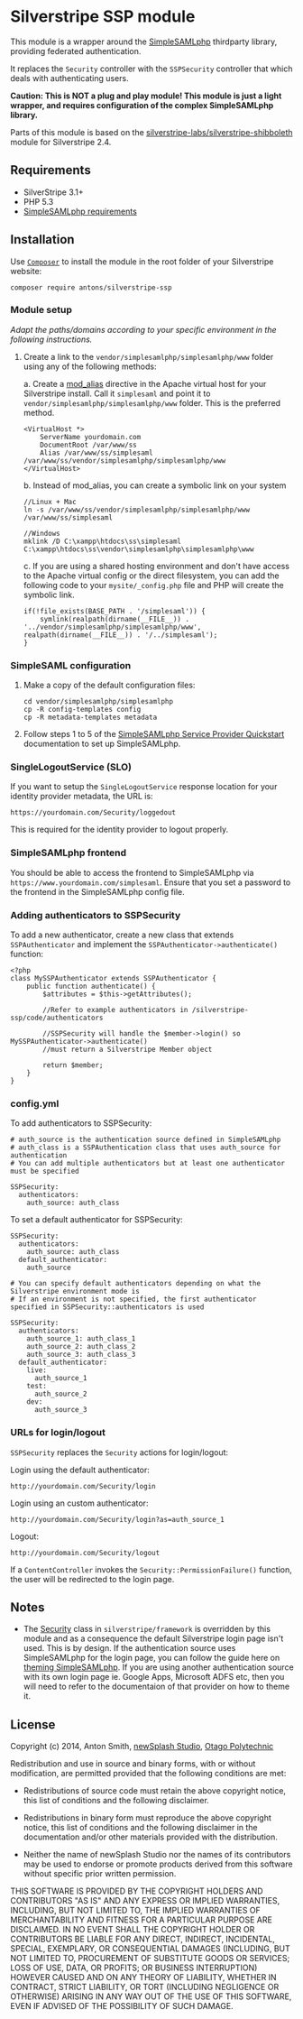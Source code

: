 # Silverstripe SSP module #

This module is a wrapper around the [SimpleSAMLphp](http://simplesamlphp.org/)  thirdparty library, providing federated authentication.

It replaces the `Security` controller with the `SSPSecurity` controller that which deals with authenticating users. 

**Caution: This is NOT a plug and play module! This module is just a light wrapper, and requires configuration of the complex SimpleSAMLphp library.**

Parts of this module is based on the [silverstripe-labs/silverstripe-shibboleth](https://github.com/silverstripe-labs/silverstripe-shibboleth) module for Silverstripe 2.4.

## Requirements ##

* SilverStripe 3.1+
* PHP 5.3
* [SimpleSAMLphp requirements](https://simplesamlphp.org/docs/stable/simplesamlphp-install#section_3)

## Installation ##

Use [`Composer`](http://doc.silverstripe.org/framework/en/installation/composer) to install the module in the root folder of your Silverstripe website:
```
composer require antons/silverstripe-ssp
```

### Module setup ###

*Adapt the paths/domains according to your specific environment in the following instructions.*

1. Create a link to the `vendor/simplesamlphp/simplesamlphp/www` folder using any of the following methods:

	a. Create a [mod_alias](http://httpd.apache.org/docs/current/mod/mod_alias.html) directive in the Apache virtual host for your Silverstripe install. Call it `simplesaml` and point it to `vendor/simplesamlphp/simplesamlphp/www` folder. This is the preferred method.
	```
	<VirtualHost *>
		ServerName yourdomain.com
	    DocumentRoot /var/www/ss
		Alias /var/www/ss/simplesaml /var/www/ss/vendor/simplesamlphp/simplesamlphp/www
	</VirtualHost>
	```

	b. Instead of mod_alias, you can create a symbolic link on your system

	```
	//Linux + Mac
	ln -s /var/www/ss/vendor/simplesamlphp/simplesamlphp/www /var/www/ss/simplesaml

	//Windows
	mklink /D C:\xampp\htdocs\ss\simplesaml C:\xampp\htdocs\ss\vendor\simplesamlphp\simplesamlphp\www
	```

	c. If you are using a shared hosting environment and don't have access to the Apache virtual config or the direct filesystem, you can add the following code to your `mysite/_config.php` file and PHP will create the symbolic link.

	```
	if(!file_exists(BASE_PATH . '/simplesaml')) {
    	symlink(realpath(dirname(__FILE__)) . '../vendor/simplesamlphp/simplesamlphp/www', realpath(dirname(__FILE__)) . '/../simplesaml');
	}
	```

### SimpleSAML configuration
1. Make a copy of the default configuration files:
	```
	cd vendor/simplesamlphp/simplesamlphp
	cp -R config-templates config
	cp -R metadata-templates metadata
	```

2. Follow steps 1 to 5 of the [SimpleSAMLphp Service Provider Quickstart](http://simplesamlphp.org/docs/stable/simplesamlphp-sp) documentation to set up SimpleSAMLphp.

### SingleLogoutService (SLO)
If you want to setup the `SingleLogoutService` response location for your identity provider metadata, the URL is:
```
https://yourdomain.com/Security/loggedout
```
This is required for the identity provider to logout properly. 

### SimpleSAMLphp frontend ###
You should be able to access the frontend to SimpleSAMLphp via `https://www.yourdomain.com/simplesaml`. Ensure that you set a password to the frontend in the SimpleSAMLphp config file.


### Adding authenticators to SSPSecurity ###

To add a new authenticator, create a new class that extends `SSPAuthenticator` and implement the `SSPAuthenticator->authenticate()` function:

```
<?php
class MySSPAuthenticator extends SSPAuthenticator {
	public function authenticate() {
		$attributes = $this->getAttributes();

		//Refer to example authenticators in /silverstripe-ssp/code/authenticators

		//SSPSecurity will handle the $member->login() so MySSPAuthenticator->authenticate() 
		//must return a Silverstripe Member object
		
		return $member;
	}
}
```

### config.yml ###

To add authenticators to SSPSecurity:

```
# auth_source is the authentication source defined in SimpleSAMLphp
# auth_class is a SSPAuthentication class that uses auth_source for authentication
# You can add multiple authenticators but at least one authenticator must be specified

SSPSecurity:
  authenticators:
    auth_source: auth_class
```

To set a default authenticator for SSPSecurity:

```
SSPSecurity:
  authenticators:
    auth_source: auth_class
  default_authenticator:
    auth_source

# You can specify default authenticators depending on what the Silverstripe environment mode is
# If an environment is not specified, the first authenticator specified in SSPSecurity::authenticators is used

SSPSecurity:
  authenticators:
    auth_source_1: auth_class_1
    auth_source_2: auth_class_2
    auth_source_3: auth_class_3
  default_authenticator:
    live:
      auth_source_1
    test:
      auth_source_2
    dev:
      auth_source_3
```

### URLs for login/logout ###
`SSPSecurity` replaces the `Security` actions for login/logout:

Login using the default authenticator: 
```
http://yourdomain.com/Security/login
```
Login using an custom authenticator:
```
http://yourdomain.com/Security/login?as=auth_source_1
``` 
Logout: 
```
http://yourdomain.com/Security/logout
```

If a `ContentController` invokes the `Security::PermissionFailure()` function, the user will be redirected to the login page.

## Notes ##
 * The [Security](http://api.silverstripe.org/master/class-Security.html)  class in `silverstripe/framework` is overridden by this module and as a consequence the default Silverstripe login page isn't used. This is by design. If the authentication source uses SimpleSAMLphp for the login page, you can follow the guide here on [theming SimpleSAMLphp](http://simplesamlphp.org/docs/stable/simplesamlphp-theming). If you are using another authentication source with its own login page ie. Google Apps, Microsoft ADFS etc, then you will need to refer to the documentaion of that provider on how to theme it.


## License ##
Copyright (c) 2014, Anton Smith, [newSplash Studio](http://newsplash.co.nz), [Otago Polytechnic](http://www.op.ac.nz)

Redistribution and use in source and binary forms, with or without modification, are permitted provided that the following conditions are met:

* Redistributions of source code must retain the above copyright notice, this list of conditions and the following disclaimer.

* Redistributions in binary form must reproduce the above copyright notice, this list of conditions and the following disclaimer in the documentation and/or other materials provided with the distribution.

* Neither the name of newSplash Studio nor the names of its contributors may be used to endorse or promote products derived from this software without specific prior written permission.

THIS SOFTWARE IS PROVIDED BY THE COPYRIGHT HOLDERS AND CONTRIBUTORS "AS IS" AND ANY EXPRESS OR IMPLIED WARRANTIES, INCLUDING, BUT NOT LIMITED TO, THE IMPLIED WARRANTIES OF MERCHANTABILITY AND FITNESS FOR A PARTICULAR PURPOSE ARE DISCLAIMED. IN NO EVENT SHALL THE COPYRIGHT HOLDER OR CONTRIBUTORS BE LIABLE FOR ANY DIRECT, INDIRECT, INCIDENTAL, SPECIAL, EXEMPLARY, OR CONSEQUENTIAL DAMAGES (INCLUDING, BUT NOT LIMITED TO, PROCUREMENT OF SUBSTITUTE GOODS OR SERVICES; LOSS OF USE, DATA, OR PROFITS; OR BUSINESS INTERRUPTION) HOWEVER CAUSED AND ON ANY THEORY OF LIABILITY, WHETHER IN CONTRACT, STRICT LIABILITY, OR TORT (INCLUDING NEGLIGENCE OR OTHERWISE) ARISING IN ANY WAY OUT OF THE USE OF THIS SOFTWARE, EVEN IF ADVISED OF THE POSSIBILITY OF SUCH DAMAGE.

